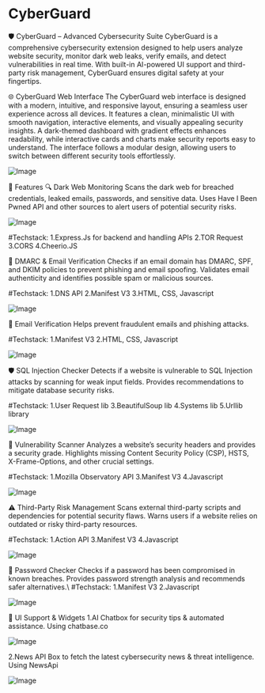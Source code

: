 # CyberGuard
🛡 CyberGuard – Advanced Cybersecurity Suite
CyberGuard is a comprehensive cybersecurity extension designed to help users analyze website security, monitor dark web leaks, verify emails, and detect vulnerabilities in real time. With built-in AI-powered UI support and third-party risk management, CyberGuard ensures digital safety at your fingertips.



🌐 CyberGuard Web Interface
The CyberGuard web interface is designed with a modern, intuitive, and responsive layout, ensuring a seamless user experience across all devices. It features a clean, minimalistic UI with smooth navigation, interactive elements, and visually appealing security insights.
A dark-themed dashboard with gradient effects enhances readability, while interactive cards and charts make security reports easy to understand. The interface follows a modular design, allowing users to switch between different security tools effortlessly.


![Image](https://github.com/user-attachments/assets/20617cf0-5e27-42d8-b131-020144c798d2)


🚀 Features
🔍 Dark Web Monitoring
Scans the dark web for breached credentials, leaked emails, passwords, and sensitive data.
Uses Have I Been Pwned API and other sources to alert users of potential security risks.


![Image](https://github.com/user-attachments/assets/c9648e57-9de2-4e78-9273-74d6083db374)


#Techstack:
1.Express.Js for backend and handling APIs
2.TOR Request
3.CORS
4.Cheerio.JS


📨 DMARC & Email Verification
Checks if an email domain has DMARC, SPF, and DKIM policies to prevent phishing and email spoofing.
Validates email authenticity and identifies possible spam or malicious sources.


#Techstack:
1.DNS API
2.Manifest V3
3.HTML, CSS, Javascript


![Image](https://github.com/user-attachments/assets/2f062d86-0dad-409c-ac5e-2ca2ca10d0e2)




📨 Email Verification
Helps prevent fraudulent emails and phishing attacks.


#Techstack:
1.Manifest V3
2.HTML, CSS, Javascript


![Image](https://github.com/user-attachments/assets/0c4e1af9-f8bc-4bee-bd6b-1677b2abad54)



🛡 SQL Injection Checker
Detects if a website is vulnerable to SQL Injection attacks by scanning for weak input fields.
Provides recommendations to mitigate database security risks.

#Techstack:
1.User Request lib
3.BeautifulSoup lib
4.Systems lib
5.Urllib library


![Image](https://github.com/user-attachments/assets/21cef11a-c035-4b15-a2da-2cc9d4a0b26d)




🔬 Vulnerability Scanner
Analyzes a website’s security headers and provides a security grade.
Highlights missing Content Security Policy (CSP), HSTS, X-Frame-Options, and other crucial settings.

	
#Techstack:
1.Mozilla Observatory API
3.Manifest V3
4.Javascript


![Image](https://github.com/user-attachments/assets/18783d34-082c-4b7b-9086-2d4b11752496)



⚠ Third-Party Risk Management
Scans external third-party scripts and dependencies for potential security flaws.
Warns users if a website relies on outdated or risky third-party resources.

#Techstack:
1.Action API
3.Manifest V3
4.Javascript


![Image](https://github.com/user-attachments/assets/13bc4acc-4edf-4fec-80d2-7a7546988d58)



🔑 Password Checker
Checks if a password has been compromised in known breaches.
Provides password strength analysis and recommends safer alternatives.\\
#Techstack:
1.Manifest V3
2.Javascript


![Image](https://github.com/user-attachments/assets/0b7d17a4-07be-45ed-8afb-200c46625b70)




🎨 UI Support & Widgets
1.AI Chatbox for security tips & automated assistance.
Using chatbase.co


![Image](https://github.com/user-attachments/assets/54a6a5d1-d604-4969-a84b-8e6d6990bc69)



2.News API Box to fetch the latest cybersecurity news & threat intelligence.
Using NewsApi


![Image](https://github.com/user-attachments/assets/5f5291f3-6735-45d7-9b30-b3cbbcb8eb82)
